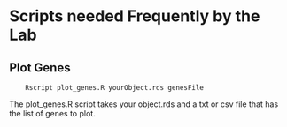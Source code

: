 # Scripts needed Frequently by the Lab


## Plot Genes 


```
    Rscript plot_genes.R yourObject.rds genesFile 
``` 

The plot_genes.R script takes your object.rds and a txt or csv file that has the list of genes to plot. 
  
